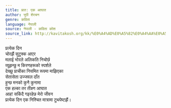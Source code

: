 ```yaml
---
title: प्रात: एक आघात
author: भूपी शेरचन
genre: कविता
language: नेपाली
source: नेपाली - कविता कोश
source_link: http://kavitakosh.org/kk/%E0%A4%AD%E0%A5%82%E0%A4%AA%E0%A5%80_%E0%A4%B6%E0%A5%87%E0%A4%B0%E0%A4%9A%E0%A4%A8
---
```


प्रत्येक दिन  
चोरझैं सुटुक्क आएर  
मलाई भोरले अलिकति निचोर्छ  
व्यूझन्छु म किरणहरूको स्पर्शले  
देख्छु प्राचीका नियमित रूपमा माझिएका  
सेतासेता उज्जवल दाँत  
हुन्छ मनको कुनै कुनामा  
एक हल्का तर तीक्ष्ण आघात  
आह! सकिंदै गइरहेछ मेरो जीवन  
प्रत्येक दिन एक निश्चित मात्रामा टुथपेष्टझैं।
